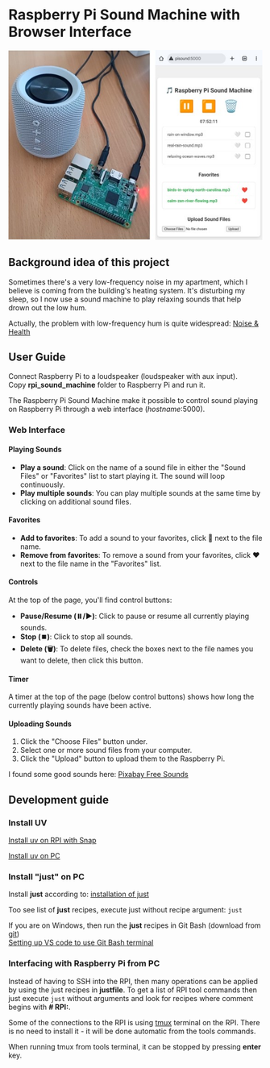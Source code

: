 # Raspberry Pi Sound Machine with Browser Interface

![sound-machine](sound_machine.jpg)

## Background idea of this project

Sometimes there's a very low-frequency noise in my apartment, which I believe is coming from the building's heating system. It's disturbing my sleep, so I now use a sound machine to play relaxing sounds that help drown out the low hum.

Actually, the problem with low-frequency hum is quite widespread: [Noise & Health](https://journals.lww.com/nohe/fulltext/2004/06230/low_frequency_noise_and_annoyance.6.aspx)

## User Guide

Connect Raspberry Pi to a loudspeaker (loudspeaker with aux input).<br>
Copy **rpi_sound_machine** folder to Raspberry Pi and run it.

The Raspberry Pi Sound Machine make it possible to control sound playing on Raspberry Pi through a web interface (*hostname*:5000).

### Web Interface

#### Playing Sounds

*   **Play a sound**: Click on the name of a sound file in either the "Sound Files" or "Favorites" list to start playing it. The sound will loop continuously.
*   **Play multiple sounds**: You can play multiple sounds at the same time by clicking on additional sound files.

#### Favorites

*   **Add to favorites**: To add a sound to your favorites, click 🤍 next to the file name.
*   **Remove from favorites**: To remove a sound from your favorites, click ❤️ next to the file name in the "Favorites" list.

#### Controls

At the top of the page, you'll find control buttons:

*   **Pause/Resume (⏸️/▶️)**: Click to pause or resume all currently playing sounds.
*   **Stop (⏹️)**: Click to stop all sounds.
*   **Delete (🗑️)**: To delete files, check the boxes next to the file names you want to delete, then click this button.

#### Timer

A timer at the top of the page (below control buttons) shows how long the currently playing sounds have been active.

#### Uploading Sounds

1.  Click the "Choose Files" button under.
2.  Select one or more sound files from your computer.
3.  Click the "Upload" button to upload them to the Raspberry Pi.

I found some good sounds here: [Pixabay Free Sounds](https://pixabay.com/sound-effects/search/)

## Development guide

### Install UV

[Install uv on RPI with Snap](https://snapcraft.io/install/astral-uv/raspbian)

[Install uv on PC](https://github.com/christianhansenx/hansen-developer-notes/blob/main/tools-and-apps/uv/README.MD)

### Install "just" on PC

Install **just** according to: [installation of just](https://github.com/christianhansenx/hansen-developer-notes/blob/main/tools-and-apps/just/README.MD)

Too see list of **just** recipes, execute just without recipe argument: ```just```

If you are on Windows, then run the **just** recipes in Git Bash (download from  [git](https://git-scm.com/))<br>
[Setting up VS code to use Git Bash terminal](https://github.com/christianhansenx/hansen-developer-notes/blob/main/tools-and-apps/vs-code/README.MD#windows---git-bash-terminal)

### Interfacing with Raspberry Pi from PC

Instead of having to SSH into the RPI, then many operations can be applied by using the just recipes in **justfile**.
To get a list of RPI tool commands then just execute ```just``` without arguments and look for recipes where comment begins with **# RPI:**.

Some of the connections to the RPI is using [tmux](https://github.com/tmux/tmux/wiki) terminal on the RPI. There is no need to install it - it will be done automatic from the tools commands.

When running tmux from tools terminal, it can be stopped by pressing **enter** key.
